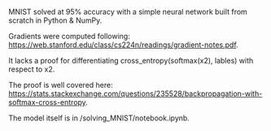 MNIST solved at 95% accuracy with a simple neural network built from scratch in Python & NumPy.


Gradients were computed following: https://web.stanford.edu/class/cs224n/readings/gradient-notes.pdf.

It lacks a proof for differentiating cross_entropy(softmax(x2), lables) with respect to x2.

The proof is well covered here: https://stats.stackexchange.com/questions/235528/backpropagation-with-softmax-cross-entropy.


The model itself is in /solving_MNIST/notebook.ipynb.
